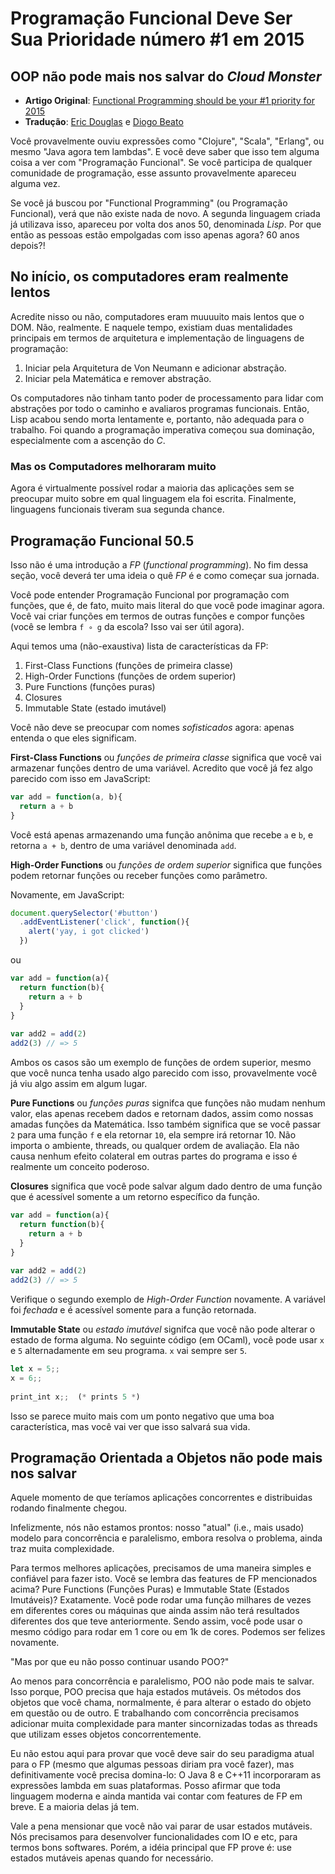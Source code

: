 # Programação Funcional Deve Ser Sua Prioridade número #1 em 2015
## OOP não pode mais nos salvar do *Cloud Monster*

* **Artigo Original**: [Functional Programming should be your #1 priority for 2015](https://medium.com/@jugoncalves/functional-programming-should-be-your-1-priority-for-2015-47dd4641d6b9)
* **Tradução**: [Eric Douglas](https://github.com/ericdouglas) e [Diogo Beato](https://github.com/diogobeato)

Você provavelmente ouviu expressões como "Clojure", "Scala", "Erlang", ou mesmo "Java agora tem lambdas". E você deve saber que isso tem alguma coisa a ver com "Programação Funcional". Se você participa de qualquer comunidade de programação, esse assunto provavelmente apareceu alguma vez.

Se você já buscou por "Functional Programming" (ou Programação Funcional), verá que não existe nada de novo. A segunda linguagem criada já utilizava isso, apareceu por volta dos anos 50, denominada *Lisp*. Por que então as pessoas estão empolgadas com isso apenas agora? 60 anos depois?!

## No início, os computadores eram realmente lentos

Acredite nisso ou não, computadores eram muuuuito mais lentos que o DOM. Não, realmente. E naquele tempo, existiam duas mentalidades principais em termos de arquitetura e implementação de linguagens de programação:

1. Iniciar pela Arquitetura de Von Neumann e adicionar abstração.
1. Iniciar pela Matemática e remover abstração.

Os computadores não tinham tanto poder de processamento para lidar com abstrações por todo o caminho e avaliaros programas funcionais. Então, Lisp acabou sendo morta lentamente e, portanto, não adequada para o trabalho. Foi quando a programação imperativa começou sua dominação, especialmente com a ascenção do *C*.

### Mas os Computadores melhoraram muito

Agora é virtualmente possível rodar a maioria das aplicações sem se preocupar muito sobre em qual linguagem ela foi escrita. Finalmente, linguagens funcionais tiveram sua segunda chance.

## Programação Funcional 50.5

Isso não é uma introdução a *FP* (*functional programming*). No fim dessa seção, você deverá ter uma ideia o quê *FP* é e como começar sua jornada.

Você pode entender Programação Funcional por programação com funções, que é, de fato, muito mais literal do que você pode imaginar agora. Você vai criar funções em termos de outras funções e compor funções (você se lembra `f ∘ g` da escola? Isso vai ser útil agora).

Aqui temos uma (não-exaustiva) lista de características da FP:

1. First-Class Functions (funções de primeira classe)
1. High-Order Functions (funções de ordem superior)
1. Pure Functions (funções puras)
1. Closures
1. Immutable State (estado imutável)

Você não deve se preocupar com nomes *sofisticados* agora: apenas entenda o que eles significam.

**First-Class Functions** ou *funções de primeira classe* significa que você vai armazenar funções dentro de uma variável. Acredito que você já fez algo parecido com isso em JavaScript:

```js
var add = function(a, b){
  return a + b
}
```

Você está apenas armazenando uma função anônima que recebe `a` e `b`, e retorna `a + b`, dentro de uma variável denominada `add`.

**High-Order Functions** ou *funções de ordem superior* significa que funções podem retornar funções ou receber funções como parâmetro.

Novamente, em JavaScript:

```js
document.querySelector('#button')
  .addEventListener('click', function(){
    alert('yay, i got clicked')
  }) 
```

ou

```js
var add = function(a){
  return function(b){
    return a + b
  }
}
 
var add2 = add(2)
add2(3) // => 5 
```

Ambos os casos são um exemplo de funções de ordem superior, mesmo que você nunca tenha usado algo parecido com isso, provavelmente você já viu algo assim em algum lugar.

**Pure Functions** ou *funções puras* signifca que funções não mudam nenhum valor, elas apenas recebem dados e retornam dados, assim como nossas amadas funções da Matemática. Isso também significa que se você passar `2` para uma função `f` e ela retornar `10`, ela sempre irá retornar 10. Não importa o ambiente, threads, ou qualquer ordem de avaliação. Ela não causa nenhum efeito colateral em outras partes do programa e isso é realmente um conceito poderoso.

**Closures** significa que você pode salvar algum dado dentro de uma função que é acessível somente a um retorno específico da função.

```js
var add = function(a){
  return function(b){
    return a + b
  }
}
 
var add2 = add(2)
add2(3) // => 5 
```

Verifique o segundo exemplo de *High-Order Function* novamente. A variável foi *fechada* e é acessível somente para a função retornada.

**Immutable State** ou *estado imutável* signifca que você não pode alterar o estado de forma alguma. No seguinte código (em OCaml), você pode usar `x` e `5` alternadamente em seu programa. `x` vai sempre ser `5`.

```js
let x = 5;;
x = 6;;
 
print_int x;;  (* prints 5 *)

```

Isso se parece muito mais com um ponto negativo que uma boa característica, mas você vai ver que isso salvará sua vida.

## Programação Orientada a Objetos não pode mais nos salvar

Aquele momento de que teríamos aplicações concorrentes e distribuidas rodando finalmente chegou.

Infelizmente, nós não estamos prontos: nosso "atual" (i.e., mais usado) modelo para concorrência e paralelismo, embora resolva o problema, ainda traz muita complexidade.

Para termos melhores aplicações, precisamos de uma maneira simples e confiável para fazer isto. Você se lembra das features de FP mencionados acima? Pure Functions (Funções Puras) e Immutable State (Estados Imutáveis)? Exatamente. Você pode rodar uma função milhares de vezes em diferentes cores ou máquinas que ainda assim não terá resultados diferentes dos que teve anteriormente. Sendo assim, você pode usar o mesmo código para rodar em 1 core ou em 1k de cores. Podemos ser felizes novamente.

"Mas por que eu não posso continuar usando POO?"

Ao menos para concorrência e paralelismo, POO não pode mais te salvar. Isso porque, POO precisa que haja estados mutáveis. Os métodos dos objetos que você chama, normalmente, é para alterar o estado do objeto em questão ou de outro. E trabalhando com concorrência precisamos adicionar muita complexidade para manter sincornizadas todas as threads que utilizam esses objetos concorrentemente.

Eu não estou aqui para provar que você deve sair do seu paradigma atual para o FP (mesmo que algumas pessoas diriam pra você fazer), mas definitivamente você precisa domina-lo: O Java 8 e C++11 incorporaram as expressões lambda em suas plataformas. Posso afirmar que toda linguagem moderna e ainda mantida vai contar com features de FP em breve. E a maioria delas já tem.

Vale a pena mensionar que você não vai parar de usar estados mutáveis. Nós precisamos para desenvolver funcionalidades com IO e etc, para termos bons softwares. Porém, a idéia principal que FP prove é: use estados mutáveis apenas quando for necessário.
